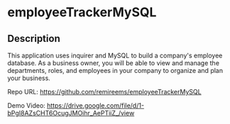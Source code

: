 # employeeTrackerMySQL

## Description

This application uses inquirer and MySQL to build a company's employee database. As a business owner, you will be able to view and manage the departments, roles, and employees in your company to organize and plan your business.

Repo URL: https://github.com/remireems/employeeTrackerMySQL

Demo Video: https://drive.google.com/file/d/1-bPgI8AZsCHT6OcugJMOihr_AePTiiZ_/view
